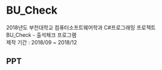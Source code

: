 # BU_Check
2018년도 부천대학교 컴퓨터소프트웨어학과 C#프로그래밍 프로젝트   
BU_Check - 출석체크 프로그램   
제작 기간 : 2018/09 ~ 2018/12    

## PPT
